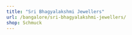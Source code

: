 ```yaml
---
title: "Sri Bhagyalakshmi Jewellers"
url: /bangalore/sri-bhagyalakshmi-jewellers/
shop: Schmuck
---
```

